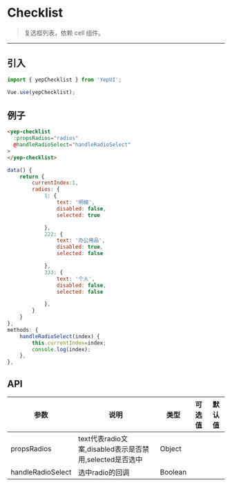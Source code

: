 # Checklist

> 复选框列表，依赖 <router-link to="cell">cell</a> 组件。

-------------

## 引入

```javascript
import { yepChecklist } from 'YepUI';

Vue.use(yepChecklist);
```

## 例子

```html
<yep-checklist 
  :propsRadios="radios" 
  @handleRadioSelect="handleRadioSelect"
>
</yep-checklist>

```

```javascript
data() {
    return {
        currentIndex:1,
        radios: {
            1: {
                text: '明细',
                disabled: false,
                selected: true

            },
            222: {
                text: '办公用品',
                disabled: true,
                selected: false

            },
            333: {
                text: '个人',
                disabled: false,
                selected: false

            },
        }
    }
},
methods: {
    handleRadioSelect(index) {
        this.currentIndex=index;
        console.log(index);
    },
},
```


## API
| 参数 | 说明 | 类型 | 可选值 | 默认值 |
|------|-------|---------|-------|--------|
| propsRadios | text代表radio文案,disabled表示是否禁用,selected是否选中 | Object | |
|handleRadioSelect | 选中radio的回调 | Boolean | | |
